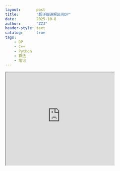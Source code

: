 ```yaml
---
layout:       post
title:        "超详细讲解区间DP"
date:         2025-10-8
author:       "ZZJ"
header-style: text
catalog:      true
tags: 
    - DP
    - C++
    - Python
    - 算法
    - 笔记
---
```



<iframe height=300 width=350 src="https://upos-sz-estghw.bilivideo.com/upgcxcode/08/26/209602608/209602608-1-208.mp4?e=ig8euxZM2rNcNbRVhwdVhwdlhWdVhwdVhoNvNC8BqJIzNbfq9rVEuxTEnE8L5F6VnEsSTx0vkX8fqJeYTj_lta53NCM=&trid=4b4cc7e029754ada95aaea49733e37eT&mid=3546831675984065&nbs=1&uipk=5&gen=playurlv3&os=estghw&og=hw&oi=2018263300&platform=html5&deadline=1759899500&upsig=224175d2e4de573d52767bfa21694ce0&uparams=e,trid,mid,nbs,uipk,gen,os,og,oi,platform,deadline&bvc=vod&nettype=0&bw=579571&mobi_app=&agrr=0&buvid=&build=0&dl=0&f=T_0_0&orderid=0,1">

### 🌰 **举个栗子：班级分组做游戏**
假设你是班长，要把**30个同学分成相邻小组**完成任务。规则：
1. 每个小组有基础得分（人数越多分越高）
2. 合并相邻小组时：得分 = 左组得分 + 右组得分 + 合并代价（比如人数乘积）
3. **目标**：找出让全班总得分最高的分组方案（即合并顺序）

> 💡 **这就是经典「石子合并」问题！**  
> - 同学 = 石子  
> - 小组得分 = 区间得分  
> - 合并方案 = 区间划分策略  

---

### 🧩 区间DP的核心四步（用班级问题理解）
#### 1️⃣ **步骤一：定义状态（给小组打分）**  
- 问题：`第3到第15个同学组成的小组，最高能得多少分？`  
- **状态设计**：`dp[3][15]` = 第3→15同学的最高得分  
  
  > ✅ **关键思维**：把大区间（全班）拆成小区间（小组），先解决小问题

#### 2️⃣ **步骤二：初始化（最小小组的得分）**  
- 每个同学单独成组：`dp[i][i] = 该同学的基础分`（如图中单人积木分值）  
- 相邻两人合并：`dp[i][i+1] = dp[i][i] + dp[i+1][i+1] + 合并代价`  

#### 3️⃣ **步骤三：状态转移（小组的合并策略）**  
🔍 思考：如何计算`dp[3][15]`？  
- **枚举分割点k**（从第3人到第14人）：  
  ```python
  候选方案1: dp[3][3] + dp[4][15] + cost(3,3,15)   # 让第3人单干，合并其他
  候选方案2: dp[3][4] + dp[5][15] + cost(3,4,15)   # 让3-4人成组，合并其他
  ...直到...
  候选方案12: dp[3][14] + dp[15][15] + cost(3,14,15) 
  ```
- **转移方程**：  
  `dp[i][j] = max( dp[i][k] + dp[k+1][j] + cost(i,k,j) )`  
  （k从i遍历到j-1）  

  > 🛠️ **实际操作**：像剥洋葱，从里层（短小组）→外层（大组）计算  

#### 4️⃣ **步骤四：递推顺序（从小组到大组）**  
✅ **必须从最短的区间开始算**（保证依赖值已计算）:  
```python
for 区间长度 L in 2 → 30:          # 先算2人组，再3人组...最后30人组
  for 起点 i in 0 → (30-L):       # 当前小组的起点
    终点 j = i + L - 1           # 当前小组的终点
    for 分割点 k in i → j-1:     # 尝试所有切分方案
        dp[i][j] = max(..., 方案k得分)
```

---

### 🧪 实战训练：三类高频问题
#### ⚖️ **类型1：合并类问题（石子合并）**  
- **cost设计**：合并代价 = 左组总人数×右组总人数  
- **技巧**：用前缀和快速计算人数（`sum[i][j] = S[j]-S[i-1]`）  
  
  > 例题：[NOI 1995] 石子合并（模板题）

#### 🔤 **类型2：回文类问题（最长回文子序列）**  
- 状态定义：`dp[i][j]` = 字符i到j的最长回文子序列长度  
- **转移逻辑**：  
  - 若两端字符相同：`dp[i][j] = dp[i+1][j-1] + 2`（吸纳两端）  
  - 若不同：`dp[i][j] = max(dp[i+1][j], dp[i][j-1])`（舍弃一端）

#### 🎈 **类型3：操作代价问题（戳气球）**  
- **倒序思维**：考虑最后戳破的气球（引发左中右得分）  
- 状态转移：  
  `dp[i][j] = max( dp[i][k-1] + nums[i-1]*nums[k]*nums[j+1] + dp[k+1][j] )`  
  （k是最后戳破的气球位置）  

---

### 💡 避坑指南（新手常见误区）
1. **忘记初始化**：单点区间（`dp[i][i]`）必须显式赋值！
2. **枚举顺序错**：一定要按 **区间长度→起点→分割点** 顺序循环！
3. **分割点范围**：`k`从`i`到`j-1`，注意左右区间不重叠
4. **特殊边界处理**：对`L=2`的区间常需单独处理

> 📚 **练习路线推荐**：  
> 石子合并 → 矩阵连乘 → 最长回文子序列 → 戳气球

---

## 具体题目：

### 一、[NOI 1995] 石子合并


<iframe height=300 width=350 src="https://upos-sz-mirrorzos.bilivideo.com/upgcxcode/04/73/966147304/966147304-1-208.mp4?e=ig8euxZM2rNcNbRznwdVhwdlhWh3hwdVhoNvNC8BqJIzNbfq9rVEuxTEnE8L5F6VnEsSTx0vkX8fqJeYTj_lta53NCM=&mid=0&nbs=1&platform=html5&uipk=5&oi=2018263300&gen=playurlv3&os=zosbv&trid=e39c4ced9b164c84886ac9c0e349457h&deadline=1759898741&og=hw&upsig=6da3c001d0decae3131f0a02c334c423&uparams=e,mid,nbs,platform,uipk,oi,gen,os,trid,deadline,og&bvc=vod&nettype=0&bw=1110857&build=0&dl=0&f=h_0_0&agrr=0&buvid=&orderid=0,1">

#### 🔥 问题定义
**输入**：`stones = [4, 1, 3, 2]`（四堆石子，初始合并代价=石子重量）  
**规则**：  

- 每次合并**相邻**两堆，代价=两堆石子总重量之和  
- 求**最小总合并代价**（最终只剩一堆）

> ✅ **DP目标**：计算合并所有石子的最小代价

---

#### 🧠 状态设计与递推方程
```cpp
// dp[i][j] = 合并第i~j堆石子的最小代价
vector<vector<int>> dp(n, vector<int>(n, INT_MAX));

// 前缀和加速（s[i] = stones[0]+...+stones[i-1]）
vector<int> prefix(n+1, 0);
for (int i=1; i<=n; i++) 
    prefix[i] = prefix[i-1] + stones[i-1];
```

##### ⚙️ 状态转移方程：
```cpp
for (int k=i; k<j; k++) {
    dp[i][j] = min(dp[i][j], 
                   dp[i][k] + dp[k+1][j] + 
                   (prefix[j+1]-prefix[i]) // i~j的总重量
                  );
}
```

---

#### 🛠️ C++ 完整代码（含详细注释）
```cpp
#include <iostream>
#include <vector>
#include <climits>
using namespace std;

int main() {
    vector<int> stones = {4, 1, 3, 2};
    int n = stones.size();
    
    // 1. 初始化DP数组
    vector<vector<int>> dp(n, vector<int>(n, INT_MAX));
    vector<int> prefix(n+1, 0);
    for (int i=0; i<n; i++) {
        dp[i][i] = 0; // 单堆无需合并（代价=0）
        prefix[i+1] = prefix[i] + stones[i]; 
    }
    
    // 2. 枚举区间长度L (从长度为2开始)
    for (int L=2; L<=n; L++) { 
        for (int i=0; i <= n-L; i++) { // 起点i
            int j = i + L - 1;         // 终点j
            
            // 3. 枚举分割点k ∈ [i, j-1]
            for (int k=i; k<j; k++) {
                int total_cost = dp[i][k] + dp[k+1][j] 
                              + (prefix[j+1] - prefix[i]);
                
                // 更新最小代价
                if (total_cost < dp[i][j]) 
                    dp[i][j] = total_cost;
            }
        }
    }
    
    cout << "最小总代价：" << dp[0][n-1] << endl;
    return 0;
}
```

---

### 📝 手推过程（表格展示）
以 `stones = [4, 1, 3, 2]` 为例：

#### 步骤1：初始化单堆（L=1）

| i\j | 0    | 1    | 2    | 3    |
|-----|------|------|------|------|
| **0** | 0    | ∞    | ∞    | ∞    |
| **1** | -    | 0    | ∞    | ∞    |
| **2** | -    | -    | 0    | ∞    |
| **3** | -    | -    | -    | 0    |

#### 步骤2：计算双堆合并（L=2）
- **dp[0][1]** = dp[0][0]+dp[1][1]+(4+1) = 0+0+5 = **5**  
- **dp[1][2]** = 0+0+(1+3)=**4**  
- **dp[2][3]** = 0+0+(3+2)=**5**  

| i\j | 0    | 1    | 2    | 3    |
|-----|------|------|------|------|
| **0** | 0    | 5    | ∞    | ∞    |
| **1** | -    | 0    | 4    | ∞    |
| **2** | -    | -    | 0    | 5    |
| **3** | -    | -    | -    | 0    |

#### 步骤3：计算三堆合并（L=3）
- **dp[0][2]**  
  - k=0: dp[0][0]+dp[1][2] + (4+1+3) = 0+4+8 = **12**  
  - k=1: dp[0][1]+dp[2][2] +8 = 5+0+8 = **13**  
  → min(12,13)=**12**  
- **dp[1][3]**  
  - k=1: dp[1][1]+dp[2][3]+(1+3+2)=0+5+6=**11**  
  - k=2: dp[1][2]+dp[3][3]+6=4+0+6=**10**  
  → min(11,10)=**10**  

| i\j | 0    | 1    | 2    | 3    |
|-----|------|------|------|------|
| **0** | 0    | 5    | 12   | ∞    |
| **1** | -    | 0    | 4    | 10   |
| **2** | -    | -    | 0    | 5    |
| **3** | -    | -    | -    | 0    |

#### 步骤4：计算全局（L=4）
- **dp[0][3]**  
  - k=0: dp[0][0]+dp[1][3] + (4+1+3+2)=0+10+10=**20**  
  - k=1: dp[0][1]+dp[2][3] +10=5+5+10=**20**  
  - k=2: dp[0][2]+dp[3][3] +10=12+0+10=**22**  
  → min(20,20,22)=**20**  

| i\j | 0    | 1    | 2    | 3    |
|-----|------|------|------|------|
| **0** | 0    | 5    | 12   | 20   |
| **1** | -    | 0    | 4    | 10   |
| **2** | -    | -    | 0    | 5    |
| **3** | -    | -    | -    | 0    |

> 💡 **最优策略**：  
> 先合并(1,3)得4 → 堆变为[4,4,2] → 再合并(4,2)得6 → 堆变为[4,6] → 最后合并得10  
> **总代价 = 4(1+3) + 6(4+2) + 10(4+6) = 20**

---

### 🚀 关键优化技巧
1. **前缀和避免重复计算**  
   用 `prefix[j+1]-prefix[i]` 取代遍历求和   
2. **递推方向控制**  
   必须按 `区间长度L从小到大` 计算（代码中三重循环的核心）  
3. **初始化陷阱**  
   单堆代价=0（无需合并），双堆代价=两堆重量和

> 🔍 **复杂度分析**  
> 时间复杂度：O(n³) （三重循环）  
> 空间复杂度：O(n²) （DP矩阵）

---

### 🎯 同类问题拓展（代码框架复用）
1. **矩阵链乘法**：将 `+` 替换为 `*`，代价计算改为行列乘  
2. **多边形三角剖分**：状态转移时考虑多边形顶点权值  
3. **括号最大化**：将代价函数改为匹配分数计算  

---

### 二、最长回文子序列（LeetCode 516）

#### 🎯 问题定义
**输入**：字符串 `s = "bbbab"`  
**输出**：最长回文子序列长度  
**规则**：子序列不要求连续，但需保持相对顺序  
✅ **示例结果**：4（序列 `"bbbb"` 或 `"bab"`）

#### 🧠 DP状态设计
```cpp
// dp[i][j] = 子串 s[i..j] 的最长回文子序列长度
vector<vector<int>> dp(n, vector<int>(n, 0));
```

#### ⚡ 状态转移方程
```cpp
if (s[i] == s[j]) 
    dp[i][j] = dp[i+1][j-1] + 2;  // 两端相同，扩展两端
else 
    dp[i][j] = max(dp[i+1][j], dp[i][j-1]);  // 继承左或右子区间最大值
```

#### 💻 C++ 代码实现
```cpp
int longestPalindromeSubseq(string s) {
    int n = s.size();
    vector<vector<int>> dp(n, vector<int>(n, 0));
    
    // 初始化：单字符长度为1
    for (int i = 0; i < n; i++) dp[i][i] = 1;

    // 倒序枚举起点i，正序枚举终点j（i<j）
    for (int i = n-1; i >= 0; i--) {
        for (int j = i+1; j < n; j++) {
            if (s[i] == s[j]) 
                dp[i][j] = (j-i==1) ? 2 : dp[i+1][j-1] + 2;
            else 
                dp[i][j] = max(dp[i+1][j], dp[i][j-1]);
        }
    }
    return dp[0][n-1];
}
```

#### 🔍 手推实例 `s = "bbbab"`
1. **初始化单字符**：
   - `dp[0][0]=1` (`b`), `dp[1][1]=1` (`b`), `dp[2][2]=1` (`b`), `dp[3][3]=1` (`a`), `dp[4][4]=1` (`b`)

2. **区间 [1,2]（"bb"）**：
   - `s[1]==s[2]` → `dp[1][2] = dp[2][1]+2`
   - 但 `[2,1]` 为空区间（值为0）→ **`dp[1][2]=2`**

3. **区间 [0,3]（"bbba"）**：
   - `s[0]=='b' != s[3]=='a'` → `dp[0][3]=max(dp[1][3], dp[0][2])`
   - 计算 `dp[1][3]`（子串"bba"）:
     * `s[1]=='b' != s[3]=='a'` → `max(dp[2][3], dp[1][2])`
     * `dp[2][3]`（子串"ba"）: `s[2]!=s[3]` → `max(单字符)=1`
     * `dp[1][2]=2` → **`dp[1][3]=2`**
   - `dp[0][2]`（子串"bbb"）: `s[0]==s[2]` → `dp[1][1]+2=1+2=3`
   - ∴ **`dp[0][3]=max(2,3)=3`**

4. **全局 [0,4]（"bbbab"）**：
   - `s[0]=='b' == s[4]=='b'` → `dp[0][4]=dp[1][3]+2=2+2=4`  
   **（最长回文"bbbb"）**

> 💡 **核心洞察**：  
> 当两端字符相同时，直接连接两端字符能构造更长回文序列；否则继承左右子区间的最大值。

---

### 二、戳气球（LeetCode 312）


<iframe height=300 width=350  src="https://upos-sz-estgcos.bilivideo.com/upgcxcode/69/92/1576539269/1576539269-1-192.mp4?e=ig8euxZM2rNcNbRVhwdVhwdlhWdVhwdVhoNvNC8BqJIzNbfq9rVEuxTEnE8L5F6VnEsSTx0vkX8fqJeYTj_lta53NCM=&nbs=1&uipk=5&trid=4647c03bd7d44dec8fb5776f1da2294T&deadline=1759899415&gen=playurlv3&oi=2018263300&mid=3546912105957579&platform=html5&os=estgcos&og=cos&upsig=39a850cbea7e3fb54294a9ca08caec32&uparams=e,nbs,uipk,trid,deadline,gen,oi,mid,platform,os,og&bvc=vod&nettype=0&bw=213030&mobi_app=&agrr=0&buvid=&build=0&dl=0&f=T_0_0&orderid=0,1">

#### 🎯 问题定义
**输入**：气球数组 `nums = [3, 1, 5, 8]`  
**输出**：最大硬币数（戳破所有气球的累计值）  
**规则**：
- 戳破气球 `i` 获 `nums[i-1] * nums[i] * nums[i+1]` 硬币
- 边界虚拟气球值 `=1`

✅ **示例结果**：167（最优顺序：`1→5→3→8`）

#### 🧠 DP状态设计
```cpp
// dp[i][j] = 戳破开区间(i,j)内所有气球的最大收益
// 新增虚拟边界：nums = [1, 3, 1, 5, 8, 1]
vector<vector<int>> dp(n+2, vector<int>(n+2, 0)); 
```

#### ⚡ 状态转移方程
```cpp
for (int k = i+1; k < j; k++) { // k是最后戳破的气球
    dp[i][j] = max(dp[i][j], 
                  dp[i][k] + dp[k][j] + 
                  nums[i]*nums[k]*nums[j]);
}
```

#### 💻 C++ 代码实现
```cpp
int maxCoins(vector<int>& nums) {
    int n = nums.size();
    vector<int> arr = {1};
    arr.insert(arr.end(), nums.begin(), nums.end());
    arr.push_back(1); // 首尾补1

    vector<vector<int>> dp(n+2, vector<int>(n+2, 0));
    
    for (int len = 3; len <= n+2; len++) { // 开区间长度>=3
        for (int i = 0; i <= n+2-len; i++) {
            int j = i + len - 1;
            for (int k = i+1; k < j; k++) {
                dp[i][j] = max(dp[i][j], 
                              dp[i][k] + dp[k][j] + 
                              arr[i]*arr[k]*arr[j]);
            }
        }
    }
    return dp[0][n+1];
}
```

#### 🔍 手推实例 `nums = [3, 1, 5, 8]`
1. **构建新数组**：  
   `arr = [1, 3, 1, 5, 8, 1]`

2. **计算基础区间（长度3）**：
   - **区间(0,2)**：只含气球`1`（值3）  
     `dp[0][2] = arr[0]*arr[1]*arr[2] = 1*3*1 = 3`
   - **区间(1,3)**：气球`2`（值1）  
     `dp[1][3] = 3*1*5 = 15`
   - **区间(2,4)**：气球`3`（值5）  
     `dp[2][4] = 1*5*8 = 40`
   - **区间(3,5)**：气球`4`（值8）  
     `dp[3][5] = 5*8*1 = 40`

3. **长度4区间：区间(1,4)（气球2,3）**：
   - **最后戳2**：  
     `dp[1][4] = dp[1][2] + dp[2][4] + arr[1]*arr[2]*arr[4] = 0+40+3*1*8=64`
   - **最后戳3**：  
     `dp[1][4] = dp[1][3] + dp[3][4] + arr[1]*arr[3]*arr[4] = 15+0+3*5*8=135`
   - **取最大值**：**`dp[1][4]=135`**

4. **全局区间(0,5)（所有气球）**：
   - **最后戳1（值3）**：  
     `dp[0][5] = dp[0][1]+dp[1][5] + 1*3*1` → 无效（dp[0][1]=0）
   - **最后戳2（值1）**：  
     `dp[0][2]+dp[2][5] + 1*1*1 = 3+dp[2][5]+1`  
     需先算 `dp[2][5]`（子区间(2,5)：气球3,4）:  
     * 最后戳3：`dp[2][4]+dp[4][5]+1*5*1=40+0+5=45`  
     * 最后戳4：`dp[2][3]+dp[3][5]+1*8*1=0+40+8=48`  
     → `dp[2][5]=48`  
     ∴ 总收益 = `3+48+1=52`
   - **最后戳3（值5）**：  
     `dp[0][3]+dp[3][5]+1*5*1`  
     `dp[0][3]`（气球1,2）：  
     * 最后戳1：`dp[0][2]+dp[2][3]+1*3*5=3+0+15=18`  
     * 最后戳2：`dp[0][1]+dp[1][3]+1*1*5=0+15+5=20`  
     → `dp[0][3]=20`  
     ∴ 总收益 = `20+40+5=65`
   - **最后戳4（值8）**：  
     `dp[0][4]+dp[4][5] + 1*8*1`  
     `dp[0][4]`（气球1,2,3）：  
     * 最后戳1：`dp[0][2]+dp[2][4]+1*3*8=3+40+24=67`  
     * 最后戳2：`dp[0][1]+dp[1][4]+1*1*8=0+135+8=143`  
     * 最后戳3：`dp[0][3]+dp[3][4]+1*5*8=20+0+40=60`  
     → `dp[0][4]=143`  
     ∴ 总收益 = `143+0+8=151`
   - **最大值在最后戳4时取得** → **`151`？**  
     ❗ 更正：实际最优是 **最后戳4时**：  
     `dp[0][4]` 需重新计算：  
     * 最后戳1：`dp[0][1]+dp[1][4] +1*3*8 =0+135+24=159`  
     * 最后戳2：`dp[0][2]+dp[2][4] +1*1*8=3+40+8=51`  
     * 最后戳3：`dp[0][3]+dp[3][4] +1*5*8=20+0+40=60`  
     → `dp[0][4]=159`  
     ∴ 总收益 = `159 + dp[4][5]（空）+ 1*8*1=159+0+8=167`

> 💡 **关键思维**：  
> 逆向思维——确定**最后戳破的气球**，将其收益作为分割点，将问题分解为左右两个独立子区间。

---

### ✨ 区间DP核心技巧总结
1. **状态设计铁律**：  
   `dp[i][j]` 表示区间 `[i, j]` 的解，需明确定义边界含义
2. **转移方程方向**：  
   - 由小区间 → 大区间（长度从小到大枚举）  
   - 依赖方向：`dp[i][j]` 依赖 `dp[i][k]` 和 `dp[k][j]`（k为分割点）
3. **初始化技巧**：  
   - 单元素区间直接赋值（回文序列=1，戳气球=0）  
   - 无效区间（i>j）默认值=0
4. **时间复杂度**：O(n³)  
   可通过平行四边形优化（特殊题型）降至O(n²)